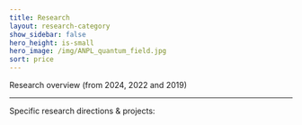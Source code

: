 ```yaml
---
title: Research
layout: research-category
show_sidebar: false
hero_height: is-small
hero_image: /img/ANPL_quantum_field.jpg 
sort: price
---
```


<!-- # research -->

<p class="title is-3">Research overview (from 2024, 2022 and 2019)</p>



<hr>

<p class="title is-4">Specific research directions & projects:</p>





